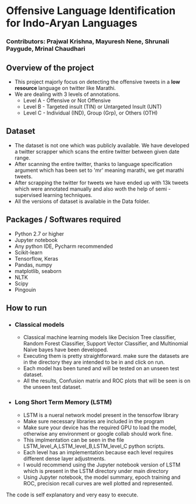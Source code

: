 # Offensive Language Identification for Indo-Aryan Languages
### Contributors: Prajwal Krishna, Mayuresh Nene, Shrunali Paygude, Mrinal Chaudhari

## Overview of the project
- This project majorly focus on detecting the offensive tweets in a <b> low resource </b> language on twitter like Marathi.
- We are dealing with 3 levels of annotations.
   - Level A - Offensive or Not Offensive
   - Level B - Targeted insult (TIN) or Untargeted Insult (UNT)
   - Level C - Individual (IND), Group (Grp), or Others (OTH)

## Dataset
- The dataset is not one which was publicly available. We have developed a twitter scrapper which scans the entire twitter between given date range.
- After scanning the entire twitter, thanks to language specification argument which has been set to 'mr' meaning marathi, we get marathi tweets.
- After scrapping the twitter for tweets we have ended up with 13k tweets which were annotated manually and also woth the help of semi - supervised learning techniques.
- All the versions of dataset is available in the Data folder.

## Packages / Softwares required
- Python 2.7 or higher
- Jupyter notebook
- Any python IDE, Pycharm recommended
- Scikit-learn
- Tensorflow, Keras
- Pandas, numpy
- matplotlib, seaborn
- NLTK
- Scipy
- Pingouin

## How to run
- ### Classical models
  - Classical machine learning models like Decision Tree classifier, Random Forest Classifier, Support Vector Classifier, and Multinomial Naive bayes have been developed.
  - Executing them is pretty straightforward. make sure the datasets are in the directory they are intended to be in and click on run.
  - Each model has been tuned and will be tested on an unseen test dataset.
  - All the results, Confusion matrix and ROC plots that will be seen is on the unseen test dataset.

- ### Long Short Term Memory (LSTM)
  - LSTM is a nueral network model present in the tensorfow library
  - Make sure necessary libraries are included in the program 
  - Make sure your device has the required GPU to load the model, otherwise any environment or google collab should work fine.
  - This implmentation can be seen in the file LSTM_level_A,LSTM_level_B,LSTM_level_C python scripts.
  - Each level has an implementation because each level requires different dense layer adjustments.
  - I would recommend using the Jupyter notebook version of LSTM which is present in the LSTM directory under main directory
  - Using Jupyter notebook, the model summary, epoch training and ROC, precision recall curves are well plotted and represented.

The code is self explanatory and very easy to execute.
